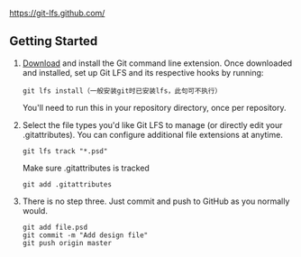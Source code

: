 <https://git-lfs.github.com/>

## Getting Started

1. [Download](https://github.com/git-lfs/git-lfs/releases/download/v2.8.0/git-lfs-windows-v2.8.0.exe) and install the Git command line extension. Once downloaded and installed, set up Git LFS and its respective hooks by running:

   ```
   git lfs install（一般安装git时已安装lfs，此句可不执行）
   ```

   You'll need to run this in your repository directory, once per repository.

2. Select the file types you'd like Git LFS to manage (or directly edit your .gitattributes). You can configure additional file extensions at anytime.

   ```
   git lfs track "*.psd"
   ```

   Make sure .gitattributes is tracked

   ```
   git add .gitattributes
   ```

3. There is no step three. Just commit and push to GitHub as you normally would.

   ```
   git add file.psd
   git commit -m "Add design file"
   git push origin master
   ```